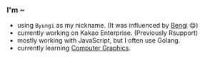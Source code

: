 ### I'm ~
- using `Byungi` as my nickname. (It was influenced by [Bengi](https://www.google.com/search?q=skt+t1+bengi)  😋)
- currently working on Kakao Enterprise. (Previously Rsupport)
- mostly working with JavaScript, but I often use Golang.
- currently learning [Computer Graphics](https://www.youtube.com/playlist?list=PLYEC1V9tJOl03WLDoUEKbiYW_Xt4W6LTl).
